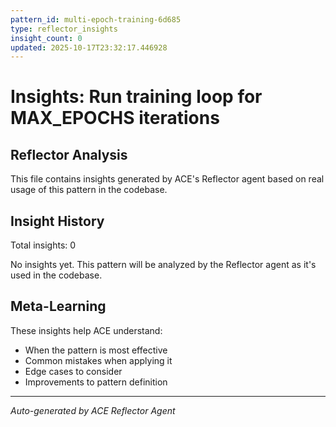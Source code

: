 ```yaml
---
pattern_id: multi-epoch-training-6d685
type: reflector_insights
insight_count: 0
updated: 2025-10-17T23:32:17.446928
---
```

# Insights: Run training loop for MAX_EPOCHS iterations

## Reflector Analysis

This file contains insights generated by ACE's Reflector agent based on real usage of this pattern in the codebase.

## Insight History

Total insights: 0

No insights yet. This pattern will be analyzed by the Reflector agent as it's used in the codebase.

## Meta-Learning

These insights help ACE understand:
- When the pattern is most effective
- Common mistakes when applying it
- Edge cases to consider
- Improvements to pattern definition

---

*Auto-generated by ACE Reflector Agent*
